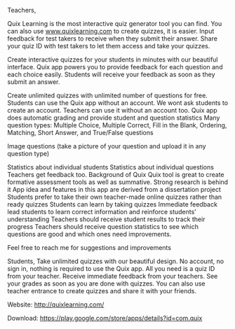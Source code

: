Teachers,

Quix Learning is the most interactive quiz generator tool you can find. 
You can also use www.quixlearning.com to create quizzes, it is easier.
Input feedback for test takers to receive when they submit their answer. 
Share your quiz ID with test takers to let them access and take your quizzes.

Create interactive quizzes for your students in minutes with our beautiful interface.
Quix app powers you to provide feedback for each question and each choice easily. Students will receive your feedback as soon as they submit an answer.

Create unlimited quizzes with unlimited number of questions for free.
Students can use the Quix app without an account. We wont ask students to create an account.
Teachers can use it without an account too.
Quix app does automatic grading and provide student and question statistics
Many question types: Multiple Choice, Multiple Correct, Fill in the Blank, Ordering, Matching, Short Answer, and True/False questions

Image questions (take a picture of your question and upload it in any question type)

Statistics about individual students
Statistics about individual questions
Teachers get feedback too.
Background of Quix
Quix tool is great to create formative assessment tools as well as summative.
Strong research is behind it
App idea and features in this app are derived from a dissertation project
Students prefer to take their own teacher-made online quizzes rather than ready quizzes
Students can learn by taking quizzes
Immediate feedback lead students to learn correct information and reinforce students’ understanding
Teachers should receive student results to track their progress
Teachers should receive question statistics to see which questions are good and which ones need improvements.

Feel free to reach me for suggestions and improvements

Students,
Take unlimited quizzes with our beautiful design. No account, no sign in, nothing is required to use the Quix app. All you need is a quiz ID from your teacher. Receive immediate feedback from your teachers. See your grades as soon as you are done with quizzes.
You can also use teacher entrance to create quizzes and share it with your friends.

Website: http://quixlearning.com/

Download: https://play.google.com/store/apps/details?id=com.quix
